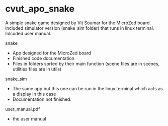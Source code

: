 # cvut_apo_snake
A simple snake game designed by Vit Soumar for the MicroZed board. </br>
Included simulator version (snake_sim folder) that runs in linux terminal. </br>
Inlcuded user manual. </br>

snake  </br>
- App designed for the MicroZed board  </br>
- Finished code documentation  </br>
- Files in folders sorted by their main function (scene files are in scenes, utilities files are in utils) </br>
      
snake_sim  </br>
- The same app but this one can be run in the linux terminal which acts as a display in this case </br>
- Documentation not finished. </br>
          
user_manual.pdf  </br>
- the user manual </br>
